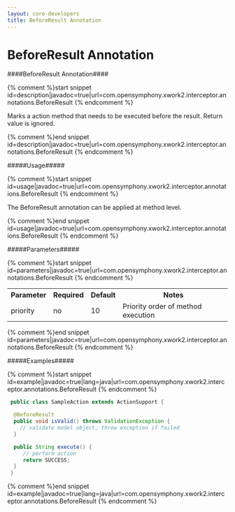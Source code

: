 ```yaml
---
layout: core-developers
title: BeforeResult Annotation
---
```


# BeforeResult Annotation

####BeforeResult Annotation####



{% comment %}start snippet id=description|javadoc=true|url=com.opensymphony.xwork2.interceptor.annotations.BeforeResult {% endcomment %}
<p> Marks a action method that needs to be executed before the result. Return value is ignored.
</p>
{% comment %}end snippet id=description|javadoc=true|url=com.opensymphony.xwork2.interceptor.annotations.BeforeResult {% endcomment %}

#####Usage#####



{% comment %}start snippet id=usage|javadoc=true|url=com.opensymphony.xwork2.interceptor.annotations.BeforeResult {% endcomment %}
<p> The BeforeResult annotation can be applied at method level.

</p>
{% comment %}end snippet id=usage|javadoc=true|url=com.opensymphony.xwork2.interceptor.annotations.BeforeResult {% endcomment %}

#####Parameters#####



{% comment %}start snippet id=parameters|javadoc=true|url=com.opensymphony.xwork2.interceptor.annotations.BeforeResult {% endcomment %}
<p> <table class='confluenceTable' summary=''>
 <tr>
 <th class='confluenceTh'> Parameter </th>
 <th class='confluenceTh'> Required </th>
 <th class='confluenceTh'> Default </th>
 <th class='confluenceTh'> Notes </th>
 </tr>
 <tr>
 <td class='confluenceTd'>priority</td>
 <td class='confluenceTd'>no</td>
 <td class='confluenceTd'>10</td>
 <td class='confluenceTd'>Priority order of method execution</td>
 </tr>
 </table>
</p>
{% comment %}end snippet id=parameters|javadoc=true|url=com.opensymphony.xwork2.interceptor.annotations.BeforeResult {% endcomment %}

#####Examples#####



{% comment %}start snippet id=example|javadoc=true|lang=java|url=com.opensymphony.xwork2.interceptor.annotations.BeforeResult {% endcomment %}

```java
 public class SampleAction extends ActionSupport {

  @BeforeResult
  public void isValid() throws ValidationException {
    // validate model object, throw exception if failed
  }

  public String execute() {
     // perform action
     return SUCCESS;
  }
 }

```

{% comment %}end snippet id=example|javadoc=true|lang=java|url=com.opensymphony.xwork2.interceptor.annotations.BeforeResult {% endcomment %}

